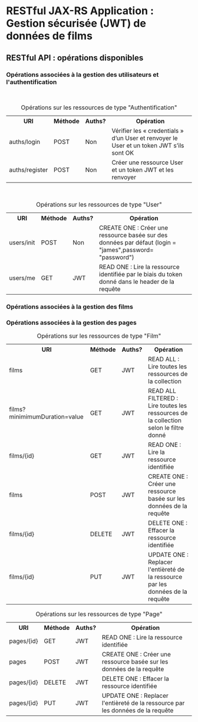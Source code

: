 # RESTful JAX-RS Application : Gestion sécurisée (JWT) de données de films

## RESTful API : opérations disponibles

### Opérations associées à la gestion des utilisateurs et l'authentification

<br>
<table style="caption-side: top">
<caption>Opérations sur les ressources de type "Authentification"</caption>
<tr>
    <th>URI</th>
    <th>Méthode</th>
    <th>Auths?</th>
    <th>Opération</th>
</tr>

<tr>
    <td>auths/login</td>
    <td>POST</td>
    <td>Non</td>
    <td>
    Vérifier les « credentials » d’un User et renvoyer le User et un token JWT s’ils sont OK
    </td>
</tr>
<tr>
    <td>auths/register</td>
    <td>POST</td>
    <td>Non</td>
    <td>
    Créer une ressource User et un token JWT et les renvoyer
    </td>
</tr>

</table>

<br>

<table style="caption-side: top">
<caption>Opérations sur les ressources de type "User"</caption>
<tr>
    <th>URI</th>
    <th>Méthode</th>
    <th>Auths?</th>
    <th>Opération</th>
</tr>

<tr>
    <td>users/init</td>
    <td>POST</td>
    <td>Non</td>
    <td>
    CREATE ONE : Créer une ressource basée sur des données par défaut (login = "james",password= "password")
    </td>
</tr>
<tr>
    <td>users/me</td>
    <td>GET</td>
    <td>JWT</td>
    <td>
    READ ONE : Lire la ressource identifiée par le biais du token donné dans le header de la requête
    </td>
</tr>

</table>

### Opérations associées à la gestion des films

<table style="caption-side: top">
<caption>Opérations sur les ressources de type "Film"</caption>
<tr>
    <th>URI</th>
    <th>Méthode</th>
    <th>Auths?</th>
    <th>Opération</th>
</tr>

<tr>
    <td>films</td>
    <td>GET</td>
    <td>JWT</td>
    <td>
    READ ALL : Lire toutes les ressources de la collection
    </td>
</tr>
<tr>
    <td>films?minimimumDuration=value</td>
    <td>GET</td>
    <td>JWT</td>
    <td>
    READ ALL FILTERED : Lire toutes les ressources de la collection selon le filtre donné
    </td>
</tr>
<tr>
    <td>films/{id}</td>
    <td>GET</td>
    <td>JWT</td>
    <td>
    READ ONE : Lire la ressource identifiée
    </td>
</tr>

<tr>
    <td>films</td>
    <td>POST</td>
    <td>JWT</td>
    <td>
    CREATE ONE : Créer une ressource basée sur les données de la requête
    </td>
</tr>

<tr>
    <td>films/{id}</td>
    <td>DELETE</td>
    <td>JWT</td>
    <td>
    DELETE ONE : Effacer la ressource identifiée
    </td>
</tr>

<tr>
    <td>films/{id}</td>
    <td>PUT</td>
    <td>JWT</td>
    <td>
    UPDATE ONE : Replacer l'entièreté de la ressource par les données de la requête
    </td>
</tr>

### Opérations associées à la gestion des pages

<table style="caption-side: top">
<caption>Opérations sur les ressources de type "Page"</caption>
<tr>
    <th>URI</th>
    <th>Méthode</th>
    <th>Auths?</th>
    <th>Opération</th>
</tr>
<tr>
    <td>pages/{id}</td>
    <td>GET</td>
    <td>JWT</td>
    <td>
    READ ONE : Lire la ressource identifiée
    </td>
</tr>

<tr>
    <td>pages</td>
    <td>POST</td>
    <td>JWT</td>
    <td>
    CREATE ONE : Créer une ressource basée sur les données de la requête
    </td>
</tr>

<tr>
    <td>pages/{id}</td>
    <td>DELETE</td>
    <td>JWT</td>
    <td>
    DELETE ONE : Effacer la ressource identifiée
    </td>
</tr>

<tr>
    <td>pages/{id}</td>
    <td>PUT</td>
    <td>JWT</td>
    <td>
    UPDATE ONE : Replacer l'entièreté de la ressource par les données de la requête
    </td>
</tr>

</table>